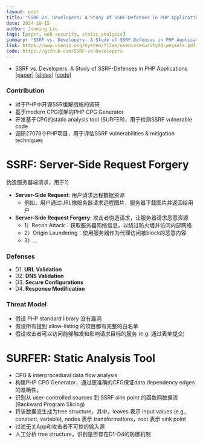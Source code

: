 ```yaml
---
layout: post
title: "SSRF vs. Developers: A Study of SSRF-Defenses in PHP Applications"
date: 2024-10-15
author: Junming Liu
tags: [paper, web security, static_analysis]
summary: "SSRF vs. Developers: A Study of SSRF-Defenses in PHP Applications"
link: https://www.usenix.org/system/files/usenixsecurity24-wessels.pdf
code: https://github.com/SSRF-vs-Developers
---
```

- SSRF vs. Developers: A Study of SSRF-Defenses in PHP Applications [[paper]](https://www.usenix.org/system/files/usenixsecurity24-wessels.pdf) [[slides]](https://www.usenix.org/system/files/usenixsecurity24_slides-wessels.pdf) [[code]](https://github.com/SSRF-vs-Developers)

### Contribution

- 对于PHP中开源SSR缓解措施的调研
- 基于modern CPG框架的PHP CPG Generator
- 开发基于CPG的static analysis tool (SURFER)，用于检测SSRF vulnerable code
- 调研27078个PHP项目，用于评估SSRF vulnerabilities & mitigation techniques

# SSRF: Server-Side Request Forgery

伪造服务器端请求，用于1）

- **Server-Side Request**: 用户请求远程数据资源
  - 例如，用户通过URL像服务器请求远程图片，服务器下载图片并返回给用户
- **Server-Side Request Forgery**: 攻击者伪造请求，让服务器请求恶意资源
  - 1）Recon Attack：获取服务器网络信息，以绕过防火墙并访问内部网络
  - 2）Origin Laundering：使用服务器作为代理访问被block的恶意内容
  - 3）...

### Defenses

- D1. **URL Validation**
- D2. **DNS Validation**
- D3. **Secure Configurations**
- D4. **Response Modification**

### Threat Model

- 假设 PHP standard library 没有漏洞
- 假设所有提到 allow-listing 的项目都有完整的白名单
- 假设攻击者可以访问能够触发和影响请求目标的服务 (e.g. 通过表单提交)

# SURFER: Static Analysis Tool

- CPG & interprocedural data flow analysis
- 构建PHP CPG Generator，通过更准确的CFG保证data dependency edges的准确性。
- 识别从 user-controlled sources 到 SSRF sink point 的函数间数据流 (Backward Program Slicing)
- 将该数据流生成为tree structure，其中，leaves 表示 input values (e.g., constant, variable), nodes 表示 transformations，root 表示 sink point
- 过滤无关App和攻击者不可控的输入源
- 人工分析 tree structure，识别是否存在D1-D4的防御机制

